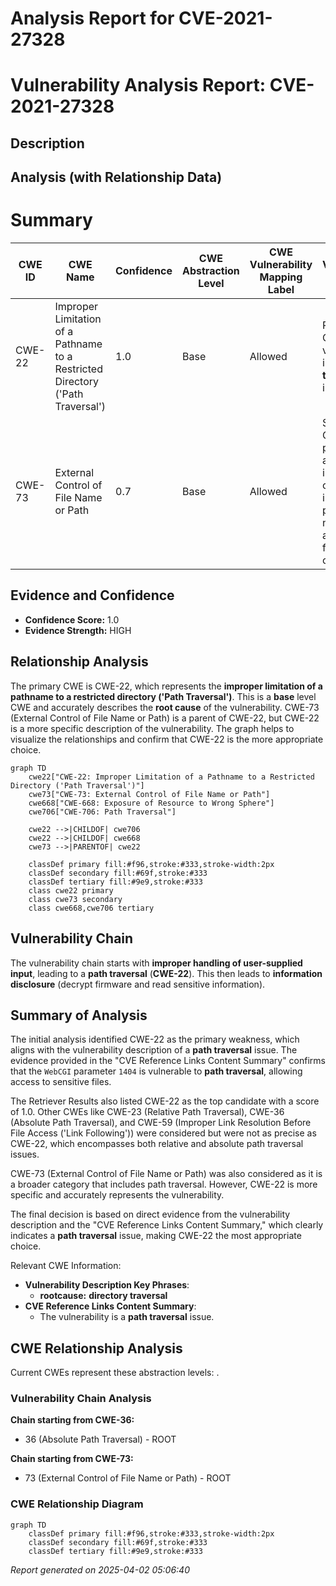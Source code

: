 # Analysis Report for CVE-2021-27328

# Vulnerability Analysis Report: CVE-2021-27328

## Description



## Analysis (with Relationship Data)

# Summary
| CWE ID | CWE Name | Confidence | CWE Abstraction Level | CWE Vulnerability Mapping Label | CWE-Vulnerability Mapping Notes |
|---|---|---|---|---|---|
| CWE-22 | Improper Limitation of a Pathname to a Restricted Directory ('Path Traversal') | 1.0 | Base | Allowed | Primary CWE. The vulnerability is a **path traversal** issue. |
| CWE-73 | External Control of File Name or Path | 0.7 | Base | Allowed | Secondary CWE. The product allows user input to control or influence paths or file names that are used in filesystem operations. |

## Evidence and Confidence

*   **Confidence Score:** 1.0
*   **Evidence Strength:** HIGH

## Relationship Analysis
The primary CWE is CWE-22, which represents the **improper limitation of a pathname to a restricted directory ('Path Traversal')**. This is a **base** level CWE and accurately describes the **root cause** of the vulnerability.
CWE-73 (External Control of File Name or Path) is a parent of CWE-22, but CWE-22 is a more specific description of the vulnerability. The graph helps to visualize the relationships and confirm that CWE-22 is the more appropriate choice.

```mermaid
graph TD
    cwe22["CWE-22: Improper Limitation of a Pathname to a Restricted Directory ('Path Traversal')"]
    cwe73["CWE-73: External Control of File Name or Path"]
    cwe668["CWE-668: Exposure of Resource to Wrong Sphere"]
    cwe706["CWE-706: Path Traversal"]
    
    cwe22 -->|CHILDOF| cwe706
    cwe22 -->|CHILDOF| cwe668
    cwe73 -->|PARENTOF| cwe22
    
    classDef primary fill:#f96,stroke:#333,stroke-width:2px
    classDef secondary fill:#69f,stroke:#333
    classDef tertiary fill:#9e9,stroke:#333
    class cwe22 primary
    class cwe73 secondary
    class cwe668,cwe706 tertiary
```

## Vulnerability Chain
The vulnerability chain starts with **improper handling of user-supplied input**, leading to a **path traversal** (**CWE-22**). This then leads to **information disclosure** (decrypt firmware and read sensitive information).

## Summary of Analysis
The initial analysis identified CWE-22 as the primary weakness, which aligns with the vulnerability description of a **path traversal** issue. The evidence provided in the "CVE Reference Links Content Summary" confirms that the `WebCGI` parameter `1404` is vulnerable to **path traversal**, allowing access to sensitive files.

The Retriever Results also listed CWE-22 as the top candidate with a score of 1.0. Other CWEs like CWE-23 (Relative Path Traversal), CWE-36 (Absolute Path Traversal), and CWE-59 (Improper Link Resolution Before File Access ('Link Following')) were considered but were not as precise as CWE-22, which encompasses both relative and absolute path traversal issues.

CWE-73 (External Control of File Name or Path) was also considered as it is a broader category that includes path traversal. However, CWE-22 is more specific and accurately represents the vulnerability.

The final decision is based on direct evidence from the vulnerability description and the "CVE Reference Links Content Summary," which clearly indicates a **path traversal** issue, making CWE-22 the most appropriate choice.

Relevant CWE Information:
- **Vulnerability Description Key Phrases**:
  - **rootcause:** **directory traversal**
- **CVE Reference Links Content Summary**:
  - The vulnerability is a **path traversal** issue.


## CWE Relationship Analysis

Current CWEs represent these abstraction levels: .


### Vulnerability Chain Analysis

**Chain starting from CWE-36:**
- 36 (Absolute Path Traversal) - ROOT


**Chain starting from CWE-73:**
- 73 (External Control of File Name or Path) - ROOT



### CWE Relationship Diagram

```mermaid
graph TD
    classDef primary fill:#f96,stroke:#333,stroke-width:2px
    classDef secondary fill:#69f,stroke:#333
    classDef tertiary fill:#9e9,stroke:#333
```



*Report generated on 2025-04-02 05:06:40*
